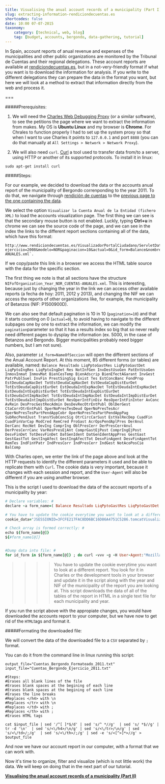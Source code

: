 ```yaml
---
title: Visualising the anual account records of a municipality (Part I): Extracting information from rendiciondecuentas.es
slug: extracting-information-rendiciondecuentas.es
shortcodes: false
date: 10:00 07-07-2015
taxonomy:
    category: [technical, web, blog]
    tag: [budget, accounts, bergondo, data-gathering, tutorial]
---
```


In Spain, account reports of anual revenue and expenses of the municipalities and other public organizations are monitored by the Tribunal de Cuentas and their regional delegations. These account reports are available at [rendiciondecuentas.es](http://rendiciondecuentas.es), but in a not-very-friendly format if what you want is to download the information for analysis. If you write to the different delegations they can prepare the data in the format you want, but here we will look at a method to extract that information directly from the web and process it.

===

#####Prerequisites:  

1. We will need the [Charles Web Debugging Proxy](http://www.charlesproxy.com/) (or a similar software), to see the petitions the page where we want to extract the information from makes.  My OS is **Ubuntu Linux** and my browser is **Chrome**. For Chrales to function properly I had to set up the system proxy so that when I want to use Charles it points to `127.0.0.1` and port `8888` (you can do that manually at
`All Settings > Network > Network Proxy`).

2. We will also need `curl`. [Curl](http://curl.haxx.se/)  a tool used to transfer data from/to a server, using HTTP or another of its supported protocols.  To install it in linux: 
``` 
sudo apt-get install curl
 ```

#####Steps: 

For our example, we decided to download the data or the accounts anual report of the municipality of Bergondo correnponding to the year 2011. 
To do that, we navigate through [rendición de cuentas](http://rendiciondecuentas.es) to the [previous page to the one containing the data](http://www.rendiciondecuentas.es/es/consultadeentidadesycuentas/buscarCuentas/consultarCuenta.html?dd=true&idEntidadPpal=2122&idEntidad=2122&idTipoEntidad=A&idModelo=3&ejercicio=2011&nifEntidad=P1500800F
).

We select the option  `Visualizar la Cuenta Anual de la Entidad (fichero XML)` to load the accounts visualization page.  The first thing we can see is that the secondary mouse button is not enabled. Luckly, typing **Ctrl+u** in chrome we can see the source code of the page, and we can see in the index the links to the different report sections containing all of the data, which have this format:
```
http://www.rendiciondecuentas.es/VisualizadorPortalCiudadano/ServletDatos?ejercicio=2008&modelo=NOR&paginacion=10&actual=0&id_form=Balance&nombreFichero=P1500800F_2011_NOR_CUENTAS-ANUALES.xml`.
```
If we copy/paste this link in a browser we access the HTML table source with the data for the specific section. 

The first thing we note is that all sections have the structure `NIFofOrganization_Year_NOR_CUENTAS-ANUALES.xml`.
This is interesting, because just by changing the year in the link we can access other available reports (a fecha de hoy: 2011, 2012 y 2013), and changing the NIF we can access the reports of other organizations like, for example, the municipality of Betanzos (NIF:  P1500900D).

We can also see that default pagination is 10 in 10 (`pagination=10`) and that it starts counting on 0 (`actual=0`), to avoid having to navigate to the different subpages one by one to extract the information, we can modify the `pagination`parameter so that it has a results index so big that so never really need different pages to dysplay the information (ex. 5000, in the case of Betanzos and Bergondo. Bigger municipalities probably need bigger numbers, but I am not sure).

Also, parameter `id_form=NameOfSeccion` will open the different sections of the Anual Account Report.  At this moment, 85 different forms (or tables) are available, named: 
`Balance Resultado LiqPptoGastRes LiqPptoGastDet LiqPptoIngRes LiqPptoIngDet Res NotInfGen InvDestUsoGen PatEntUsoGen InmovInmat InmovMat BienCesTemp BienAdscrip BienEfectAGarant InvGest PatrPublSuel InvFin PrestSingSig Exist Tes EstConcBanc FondProp EstDeudaCapNacDet TotEstDeudaCapNacDet EstDeudaCapDistEurDet TotEstDeudaCapDistEurDet EstDeudaIntExpNacDet TotEstDeudaIntExpNacDet EstDeudaIntExpDistEurDet TotEstDeudaIntExpDistEurDet EstDeudaIntImpNacDet TotEstDeudaIntImpNacDet EstDeudaIntImpDistEurDet TotEstDeudaIntImpDistEurDet ResOperIntFinDiv ResOperIntFinInter AvConc AvRein DesProcGestRecAdmin DesDevRecOtrEntPubl OblDerGest CtaCorrOtrEntPubl OperNoPresTesDeud OperNoPresTesAcr OperNoPresTesPartPendAppCobr OperNoPresTesPartPendAppPag SubRecPendJust TransYSubConcSig OtrCircCarSust EstValRecDep CuadFin CuadFinVarCap ModCred RemCred ProGast AcrOpsPendAplPres DerAnul DerCanc RecNet DevIng ComprIng OblPresCerr DerPresCerrAnul DerPresCerrCanc VarResPresEjAnt ComprGastEjPost ComprIngEjPost DesvFinDet TotDesvFinDet DatGenIdent DatGenIdentAppPres GestGast GestGastTot GestIngAfect GestIngAfectTot DesvFinAgent DesvFinAgentTot RemTes IndFinYPatr IndPresCorr IndPresCerr IndGest NotAcoPosCie BalComp`


With Charles open, we enter the link of the page above and look at the HTTP requests to identify the different parameters it used and be able to replicate them with `Curl`. The cookie data is very important, because it changes with each session and report, and the `User-Agent` will also be different if you are using another browser. 

This is the script I used to download the data of the account reports of a municipality by year:

```ruby
# Declare variables: #
declare -a form_name=( Balance Resultado LiqPptoGastRes LiqPptoGastDet LiqPptoIngRes LiqPptoIngDet Res NotInfGen InvDestUsoGen PatEntUsoGen InmovInmat InmovMat BienCesTemp BienAdscrip BienEfectAGarant InvGest PatrPublSuel InvFin PrestSingSig Exist Tes EstConcBanc FondProp EstDeudaCapNacDet TotEstDeudaCapNacDet EstDeudaCapDistEurDet TotEstDeudaCapDistEurDet EstDeudaIntExpNacDet TotEstDeudaIntExpNacDet EstDeudaIntExpDistEurDet TotEstDeudaIntExpDistEurDet EstDeudaIntImpNacDet TotEstDeudaIntImpNacDet EstDeudaIntImpDistEurDet TotEstDeudaIntImpDistEurDet ResOperIntFinDiv ResOperIntFinInter AvConc AvRein DesProcGestRecAdmin DesDevRecOtrEntPubl OblDerGest CtaCorrOtrEntPubl OperNoPresTesDeud OperNoPresTesAcr OperNoPresTesPartPendAppCobr OperNoPresTesPartPendAppPag SubRecPendJust TransYSubConcSig OtrCircCarSust EstValRecDep CuadFin CuadFinVarCap ModCred RemCred ProGast AcrOpsPendAplPres DerAnul DerCanc RecNet DevIng ComprIng OblPresCerr DerPresCerrAnul DerPresCerrCanc VarResPresEjAnt ComprGastEjPost ComprIngEjPost DesvFinDet TotDesvFinDet DatGenIdent DatGenIdentAppPres GestGast GestGastTot GestIngAfect GestIngAfectTot DesvFinAgent DesvFinAgentTot RemTes IndFinYPatr IndPresCorr IndPresCerr IndGest NotAcoPosCie BalComp )

# You have to update the cookie everytime you want to look at a different report. You look for it in Charles or the development tools in your browser and copy the data here: #
cookie_data="JSESSIONID=3FCFE217FAC8DD6BC16D86A4751C5286.tomcatVisualizador2; treeview=111111110000000000000000000000000000000000000; JSESSIONID=701B5DE1377CCF27CC4F06B87758BC47"

# Check array is formed correctly: #
echo ${form_name[@]}
${#form_name[@]}


#Dump data into file: #
for id_form in ${form_name[@]} ; do curl -vvv -g -H User-Agent:"Mozilla/5.0 (X11; Linux x86_64) AppleWebKit/537.36 (KHTML, like Gecko) Chrome/43.0.2357.65 Safari/537.36"  -H "Cookie:$cookie_data" "http://www.rendiciondecuentas.es/VisualizadorPortalCiudadano/ServletDatos?ejercicio=2008&modelo=NOR&paginacion=5000&actual=0&id_form=$id_form&nombreFichero=P1500800F_2011_NOR_CUENTAS-ANUALES.xml" >> Cuentas_Bergondo_Ejercicio_2011.txt;  done
```
>>>>You have to update the cookie everytime you want to look at a different report. You look for it in Charles or the development tools in your browser and update it in the script along with the year and NIF of the municipality of the report you are looking at. This script downloads the data of all of the tables of the report in HTML in a single text file for each municipality and year. 

If you run the script above with the appropiate changes, you would have downloaded the accounts report to your computer, but we have now to get rid of the `HTML`tags and format it.

#####Formating the downloaded file: 

We will convert the data of the downloaded file to a `CSV` separated by `;` format.

You can do it from the command line in linux running this script:
```
output_file="Cuentas_Bergondo_Formateado_2011.txt"
input_file="Cuentas_Bergondo_Ejercicio_2011.txt"

#Steps: 
#Erases all blank lines of the file
#Erases blank spaces at the begining of each line
#Erases blank spaces at the begining of each line
#Erases the line breaks
#Replaces </h4> with \n
#Replaces </tr> with \n
#Replaces </td> with ;
#Replaces </th> with ;
#Erases HTML tags

cat $input_file | sed '/^[ ]*$/d' | sed 's/^ *//g'  | sed 's/ *$//g' | tr -d '\n'  | sed 's/<\/h4>/\n/g' | sed 's/<\/tr>/\n/g' | sed 's/<\/td>/;/g'  | sed 's/<\/th>/;/g' | sed -e 's/<[^>]*>//g' > $output_file
```

And now we have our account report in our computer, with a format that we can work with.

Now it's time to organize, filter and visualize (which is not little work) the data. We will keep on doing that in the next part of our tutorial.

[**Visualising the anual account records of a municipality (Part II)**](/en/blog/understanding-account-information)
 
